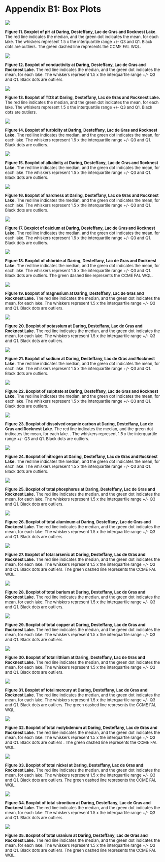 # Appendix B1: Box Plots

<img src="pHBox.png">
  
<font size="-1"> **Figure 11. Boxplot of pH at Daring, Desteffany, Lac de Gras and Rocknest Lake.** The red line indicates the median, and the green dot indicates the mean, for each lake. The whiskers represent 1.5 x the interquartile range +/- Q3 and Q1. Black dots are outliers. The green dashed line represents the CCME FAL WQL.

<img src="ConductivityBox.png">
  
<font size="-1"> **Figure 12. Boxplot of conductivity at Daring, Desteffany, Lac de Gras and Rocknest Lake.** The red line indicates the median, and the green dot indicates the mean, for each lake. The whiskers represent 1.5 x the interquartile range +/- Q3 and Q1. Black dots are outliers.

<img src="TDSBox.png">
  
<font size="-1"> **Figure 13. Boxplot of TDS at Daring, Desteffany, Lac de Gras and Rocknest Lake.** The red line indicates the median, and the green dot indicates the mean, for each lake. The whiskers represent 1.5 x the interquartile range +/- Q3 and Q1. Black dots are outliers.

<img src="TurbidityBox.png">
  
<font size="-1"> **Figure 14. Boxplot of turbidity at Daring, Desteffany, Lac de Gras and Rocknest Lake.** The red line indicates the median, and the green dot indicates the mean, for each lake. The whiskers represent 1.5 x the interquartile range +/- Q3 and Q1. Black dots are outliers.

<img src="AlkalinityBox.png">
  
<font size="-1"> **Figure 15. Boxplot of alkalinity at Daring, Desteffany, Lac de Gras and Rocknest Lake.** The red line indicates the median, and the green dot indicates the mean, for each lake. The whiskers represent 1.5 x the interquartile range +/- Q3 and Q1. Black dots are outliers.

<img src="HardnessBox.png">
  
<font size="-1"> **Figure 16. Boxplot of hardness at Daring, Desteffany, Lac de Gras and Rocknest Lake.** The red line indicates the median, and the green dot indicates the mean, for each lake. The whiskers represent 1.5 x the interquartile range +/- Q3 and Q1. Black dots are outliers.

<img src="CaBox.png">
  
<font size="-1"> **Figure 17. Boxplot of calcium at Daring, Desteffany, Lac de Gras and Rocknest Lake.** The red line indicates the median, and the green dot indicates the mean, for each lake. The whiskers represent 1.5 x the interquartile range +/- Q3 and Q1. Black dots are outliers.

<img src="ClBox.png">
  
<font size="-1"> **Figure 18. Boxplot of chloride at Daring, Desteffany, Lac de Gras and Rocknest Lake.** The red line indicates the median, and the green dot indicates the mean, for each lake. The whiskers represent 1.5 x the interquartile range +/- Q3 and Q1. Black dots are outliers. The green dashed line represents the CCME FAL WQL.

<img src="MgBox.png">
  
<font size="-1"> **Figure 19. Boxplot of magnesium at Daring, Desteffany, Lac de Gras and Rocknest Lake.** The red line indicates the
median, and the green dot indicates the mean, for each lake. The whiskers represent 1.5 x the interquartile range +/- Q3 and Q1.
Black dots are outliers.

<img src="KBox.png">
  
<font size="-1"> **Figure 20. Boxplot of potassium at Daring, Desteffany, Lac de Gras and Rocknest Lake.** The red line indicates the
median, and the green dot indicates the mean, for each lake. The whiskers represent 1.5 x the interquartile range +/- Q3 and Q1.
Black dots are outliers.

<img src="NaBox.png">
  
<font size="-1"> **Figure 21. Boxplot of sodium at Daring, Desteffany, Lac de Gras and Rocknest Lake.** The red line indicates the median, and the green dot indicates the mean, for each lake. The whiskers represent 1.5 x the interquartile range +/- Q3 and Q1. Black dots are outliers.

<img src="SO4Box.png">
  
<font size="-1"> **Figure 22. Boxplot of sulphate at Daring, Desteffany, Lac de Gras and Rocknest Lake.** The red line indicates the median, and the green dot indicates the mean, for each lake. The whiskers represent 1.5 x the interquartile range +/- Q3 and Q1. Black dots are outliers.

<img src="DOCBox.png">
  
<font size="-1"> **Figure 23. Boxplot of dissolved organic carbon at Daring, Desteffany, Lac de Gras and Rocknest Lake.** The red line indicates the median, and the green dot indicates the mean, for each lake. . The whiskers represent 1.5 x the interquartile range +/- Q3 and Q1. Black dots are outliers.

<img src="NBox.png">
  
<font size="-1"> **Figure 24. Boxplot of nitrogen at Daring, Desteffany, Lac de Gras and Rocknest Lake.** The red line indicates the
median, and the green dot indicates the mean, for each lake. The whiskers represent 1.5 x the interquartile range +/- Q3 and Q1.
Black dots are outliers.

<img src="PBox.png">
  
<font size="-1"> **Figure 25. Boxplot of total phosphorus at Daring, Desteffany, Lac de Gras and Rocknest Lake.** The red line indicates the median, and the green dot indicates the mean, for each lake. The whiskers represent 1.5 x the interquartile range +/- Q3 and Q1. Black dots are outliers.

<img src="AluminumBox.png">
  
<font size="-1"> **Figure 26. Boxplot of total aluminum at Daring, Desteffany, Lac de Gras and Rocknest Lake.** The red line indicates the median, and the green dot indicates the mean, for each lake. The whiskers represent 1.5 x the interquartile range +/- Q3 and Q1. Black dots are outliers.

<img src="ArsenicBox.png">
  
<font size="-1"> **Figure 27. Boxplot of total arsenic at Daring, Desteffany, Lac de Gras and Rocknest Lake.** The red line indicates the median, and the green dot indicates the mean, for each lake. The whiskers represent 1.5 x the interquartile range +/- Q3 and Q1. Black dots are outliers. The green dashed line represents the CCME FAL WQL.

<img src="BariumBox.png">
  
<font size="-1"> **Figure 28. Boxplot of total barium at Daring, Desteffany, Lac de Gras and Rocknest Lake.** The red line indicates the median, and the green dot indicates the mean, for each lake. The whiskers represent 1.5 x the interquartile range +/- Q3 and Q1. Black dots are outliers.

<img src="CopperBox.png">
  
<font size="-1"> **Figure 29. Boxplot of total copper at Daring, Desteffany, Lac de Gras and Rocknest Lake.** The red line indicates the median, and the green dot indicates the mean, for each lake. The whiskers represent 1.5 x the interquartile range +/- Q3 and Q1. Black dots are outliers.

<img src="LithiumBox.png">
  
<font size="-1"> **Figure 30. Boxplot of total lithium at Daring, Desteffany, Lac de Gras and Rocknest Lake.** The red line indicates the median, and the green dot indicates the mean, for each lake. The whiskers represent 1.5 x the interquartile range +/- Q3 and Q1. Black dots are outliers.

<img src="MercuryBox.png">
  
<font size="-1"> **Figure 31. Boxplot of total mercury at Daring, Desteffany, Lac de Gras and Rocknest Lake.** The red line indicates the median, and the green dot indicates the mean, for each lake. The whiskers represent 1.5 x the interquartile range +/- Q3 and Q1. Black dots are outliers. The green dashed line represents the CCME FAL WQL.

<img src="MolybdenumBox.png">
  
<font size="-1"> **Figure 32. Boxplot of total molybdenum at Daring, Desteffany, Lac de Gras and Rocknest Lake.** The red line indicates the median, and the green dot indicates the mean, for each lake. The whiskers represent 1.5 x the interquartile range +/- Q3 and Q1. Black dots are outliers . The green dashed line represents the CCME FAL WQL.

<img src="NickelBox.png">
  
<font size="-1"> **Figure 33. Boxplot of total nickel at Daring, Desteffany, Lac de Gras and Rocknest Lake.** The red line indicates the median, and the green dot indicates the mean, for each lake. The whiskers represent 1.5 x the interquartile range +/- Q3 and Q1. Black dots are outliers. The green dashed line represents the CCME FAL WQL.

<img src="StrontiumBox.png">
  
<font size="-1"> **Figure 34. Boxplot of total strontium at Daring, Desteffany, Lac de Gras and Rocknest Lake.** The red line indicates the median, and the green dot indicates the mean, for each lake. The whiskers represent 1.5 x the interquartile range +/- Q3 and Q1. Black dots are outliers.

<img src="UraniumBox.png">
  
<font size="-1"> **Figure 35. Boxplot of total uranium at Daring, Desteffany, Lac de Gras and Rocknest Lake.** The red line indicates the median, and the green dot indicates the mean, for each lake. The whiskers represent 1.5 x the interquartile range +/- Q3 and Q1. Black dots are outliers. The green dashed line represents the CCME FAL WQL.
